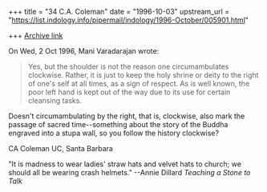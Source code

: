 +++
title = "34 C.A. Coleman"
date = "1996-10-03"
upstream_url = "https://list.indology.info/pipermail/indology/1996-October/005901.html"

+++
[Archive link](https://list.indology.info/pipermail/indology/1996-October/005901.html)

On Wed, 2 Oct 1996, Mani Varadarajan wrote:

> Yes, but the shoulder is not the reason one circumambulates 
> clockwise.  Rather, it is just to keep the holy shrine or deity
> to the right of one's self at all times, as a sign of respect.
> As is well known, the poor left hand is kept out of the way due
> to its use for certain cleansing tasks.

Doesn't circumambulating by the right, that is, clockwise, also mark the 
passage of sacred time--something about the story of the Buddha engraved 
into a stupa wall, so you follow the history clockwise?

CA Coleman
UC, Santa Barbara



"It is madness to wear ladies' straw hats and velvet hats to
church; we should all be wearing crash helmets."
					--Annie Dillard 
					_Teaching a Stone to Talk_ 





